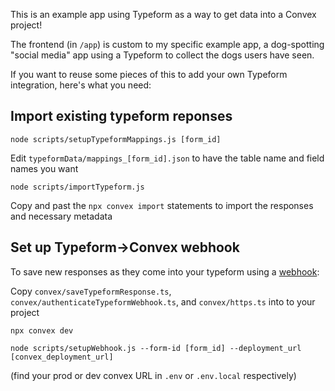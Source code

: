 This is an example app using Typeform as a way to get data into a Convex project!

The frontend (in `/app`) is custom to my specific example app, a dog-spotting "social media" app 
using a Typeform to collect the dogs users have seen.

If you want to reuse some pieces of this to add your own Typeform integration, here's what you need:

## Import existing typeform reponses

`node scripts/setupTypeformMappings.js [form_id]`

Edit `typeformData/mappings_[form_id].json` to have the table name and field names you want

`node scripts/importTypeform.js`

Copy and past the `npx convex import` statements to import the responses and necessary metadata

## Set up Typeform->Convex webhook

To save new responses as they come into your typeform using a [webhook](https://www.typeform.com/help/a/webhooks-360029573471/):

Copy `convex/saveTypeformResponse.ts`, `convex/authenticateTypeformWebhook.ts`, and `convex/https.ts` into to your project 

`npx convex dev`

`node scripts/setupWebhook.js --form-id [form_id] --deployment_url [convex_deployment_url]`

(find your prod or dev convex URL in `.env` or `.env.local` respectively)




